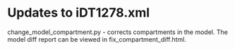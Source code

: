 # Updates to iDT1278.xml

change_model_compartment.py -  corrects compartments in the model.
The model diff report can be viewed in fix_compartment_diff.html.
